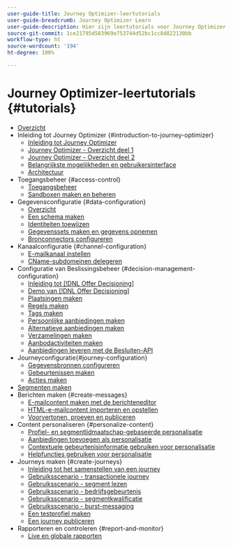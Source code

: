 ```yaml
---
user-guide-title: Journey Optimizer-leertutorials
user-guide-breadcrumb: Journey Optimizer Learn
user-guide-description: Hier zijn leertutorials voor Journey Optimizer.
source-git-commit: 1ce21795d583969e753744d52bc1cc8d822130bb
workflow-type: ht
source-wordcount: '194'
ht-degree: 100%

---
```



# Journey Optimizer-leertutorials {#tutorials}

+ [Overzicht](/help/overview.md)
+ Inleiding tot Journey Optimizer {#introduction-to-journey-optimizer}
   + [Inleiding tot Journey Optimizer](/help/introduction/introduction.md)
   + [Journey Optimizer - Overzicht deel 1](/help/introduction/journey-optimizer-overview-part-1.md)
   + [Journey Optimizer - Overzicht deel 2](/help/introduction/journey-optimizer-overview-part-2.md)
   + [Belangrijkste mogelijkheden en gebruikersinterface](/help/introduction/key-capabilities-and-user-interface.md)
   + [Architectuur](/help/introduction/architecture.md)
+ Toegangsbeheer {#access-control}
   + [Toegangsbeheer](/help/set-up-access/access-management.md)
   + [Sandboxen maken en beheren](/help/set-up-access/create-and-manage-sandboxes.md)
+ Gegevensconfiguratie {#data-configuration}
   + [Overzicht](/help/set-up-data/set-up-data-overview.md)
   + [Een schema maken](/help/set-up-data/create-schema.md)
   + [Identiteiten toewijzen](/help/set-up-data/map-identities.md)
   + [Gegevenssets maken en gegevens opnemen](/help/set-up-data/create-datasets-and-ingest-data.md)
   + [Bronconnectors configureren](/help/set-up-data/configure-source-connectors.md)
+ Kanaalconfiguratie {#channel-configuration}
   + [E-mailkanaal instellen](/help/set-up-email-channel/set-up-email-channel.md)
   + [CName-subdomeinen delegeren](/help/set-up-email-channel/delegate-cname-subdomains.md)
+ Configuratie van Beslissingsbeheer {#decision-management-configuration}
   + [Inleiding tot [!DNL Offer Decisioning]](/help/set-up-decision-management/introduction-to-offer-decisioning.md)
   + [Demo van [!DNL Offer Decisioning]](/help/set-up-decision-management/demo-of-offer-decisioning.md)
   + [Plaatsingen maken](/help/set-up-decision-management/create-placements.md)
   + [Regels maken](/help/set-up-decision-management/create-rules.md)
   + [Tags maken](/help/set-up-decision-management/create-tags.md)
   + [Persoonlijke aanbiedingen maken](/help/set-up-decision-management/create-personalized-offers.md)
   + [Alternatieve aanbiedingen maken](/help/set-up-decision-management/create-fallback-offers.md)
   + [Verzamelingen maken](/help/set-up-decision-management/create-collections.md)
   + [Aanbodactiviteiten maken](/help/set-up-decision-management/create-offer-activities.md)
   + [Aanbiedingen leveren met de Besluiten-API](/help/set-up-decision-management/deliver-offers-with-the-decisions-api.md)
+ Journeyconfiguratie{#journey-configuration}
   + [Gegevensbronnen configureren](/help/set-up-journeys/configure-data-sources.md)
   + [Gebeurtenissen maken](/help/set-up-journeys/create-events.md)
   + [Acties maken](/help/set-up-journeys/create-actions.md)
+ [Segmenten maken](/help/set-up-resources/create-segments.md)
+ Berichten maken {#create-messages}
   + [E-mailcontent maken met de berichteneditor](/help/create-messages/create-email-content-with-the-message-editor.md)
   + [HTML-e-mailcontent importeren en opstellen](/help/create-messages/import-and-author-html-email-content.md)
   + [Voorvertonen, proeven en publiceren](/help/create-messages/preview-proof-and-publish.md)
+ Content personaliseren {#personalize-content}
   + [Profiel- en segmentlidmaatschap-gebaseerde personalisatie](/help/personalize-content/profile-and-segment-membership-based-personalization.md)
   + [Aanbiedingen toevoegen als personalisatie](/help/personalize-content/add-offer-decisioning-to-messages.md)
   + [Contextuele gebeurtenisinformatie gebruiken voor personalisatie](/help/personalize-content/use-contextual-event-information-for-personalization.md)
   + [Helpfuncties gebruiken voor personalisatie](/help/personalize-content/use-helper-functions-for-personalization.md)
+ Journeys maken {#create-journeys}
   + [Inleiding tot het samenstellen van een journey](/help/create-journeys/introduction-to-building-a-journey.md)
   + [Gebruiksscenario - transactionele journey](/help/create-journeys/use-case-transactional-journey.md)
   + [Gebruiksscenario - segment lezen](/help/create-journeys/use-case-read-segment.md)
   + [Gebruiksscenario - bedrijfsgebeurtenis](/help/create-journeys/use-case-business-event.md)
   + [Gebruiksscenario - segmentkwalificatie](/help/create-journeys/use-case-read-segment-qualification.md)
   + [Gebruiksscenario - burst-messaging](/help/create-journeys/use-case-burst-message.md)
   + [Een testprofiel maken](/help/create-journeys/test-a-journey.md)
   + [Een journey publiceren](/help/create-journeys/publish-a-journey.md)
+ Rapporteren en controleren {#report-and-monitor}
   + [Live en globale rapporten](/help/report-and-monitor/live-and-global-reports.md)

